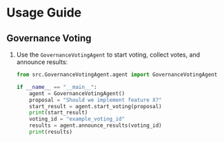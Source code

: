 
# Usage Guide

## Governance Voting

1. Use the `GovernanceVotingAgent` to start voting, collect votes, and announce results:

   ```python
   from src.GovernanceVotingAgent.agent import GovernanceVotingAgent

   if __name__ == "__main__":
       agent = GovernanceVotingAgent()
       proposal = "Should we implement feature X?"
       start_result = agent.start_voting(proposal)
       print(start_result)
       voting_id = "example_voting_id"
       results = agent.announce_results(voting_id)
       print(results)
   ```
